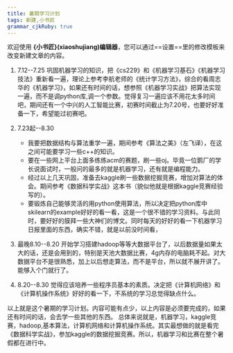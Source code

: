 ```yaml
---
title: 暑期学习计划
tags: 新建,小书匠
grammar_cjkRuby: true
---
```



欢迎使用 **{小书匠}(xiaoshujiang)编辑器**，您可以通过==设置==里的修改模板来改变新建文章的内容。


1. 7.12--7.25
巩固机器学习的知识，把《cs229》和《机器学习基石》《机器学习技法》重新看一遍，理论上参考李航老师的《统计学习方法》，综合的看周志华的《机器学习》，如果还有时间的话，想参照《机器学习实战》把算法实现一遍，而不是调python库,调一个参数。觉得复习一遍应该不用花太多时间吧，期间还有一个中兴的人工智能比赛，初赛时间截止为7.20号，也要好好准备一下，希望能过初赛吧。

2. 7.23起--8.30
    * 我要把数据结构与算法重学一遍，期间参考《算法之美》（左飞译），在这之间可能要学习一些c++的知识。
    * 要在一些网上平台上面多练练acm的赛题，刷一些oj。毕竟一位鹅厂的学长说面试时，一般问的最多的就是机器学习，还有就是编程能力。
    * 经过以上几天巩固，准备去kaggle刷一些数据挖掘竞赛，增加对算法的体会。期间参考《数据科学实战》这本书（貌似他就是根据kaggle竞赛经验写的）。
    * 要锻炼自己能够灵活的用python使用算法，所以决定把python库中skilearn的example好好的看一看，这是一个很不错的学习资料。与此同时，要好好的膜拜一些大神们的博文。同时每天的好好的看一下机器学习日报里面的东西，确实不错，就是以前没时间看，
3.  最晚8.10--8.20
  开始学习搭建hadoop等等大数据平台了，以后数据量如果太大的话，还是会用到的，特别是天池大数据比赛，4g内存的电脑耗不起。对大数据平台不是很熟悉，加上以后想走算法，而不是平台，所以就不展开讲了。能够入个门就行了。
4.  8.20--8.30
 觉得应该培养一些程序员基本的素质。决定把《计算机网络》和《计算机操作系统》好好的看一下，不系统的学习总觉得缺点什么。

以上就是这个暑期的学习计划。内容可能有点少，以上内容是必须要完成的，如果还有时间的话，会去学一些其他的东西。
总体来说就是，机器学习，kaggle竞赛，hadoop,基本算法，计算机网络和计算机操作系统。其实最想做的就是看完《数据科学实战》，参加kaggle的数据挖掘竞赛。所以，机器学习和比赛在整个暑假都在进行中。
